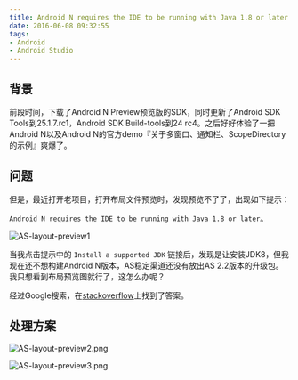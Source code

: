 ```yaml
---
title: Android N requires the IDE to be running with Java 1.8 or later
date: 2016-06-08 09:32:55
tags:
- Android
- Android Studio
---
```


## 背景

前段时间，下载了Android N Preview预览版的SDK，同时更新了Android SDK Tools到25.1.7.rc1，Android SDK Build-tools到24 rc4。之后好好体验了一把Android N以及Android N的官方demo『关于多窗口、通知栏、ScopeDirectory的示例』爽爆了。

## 问题

但是，最近打开老项目，打开布局文件预览时，发现预览不了了，出现如下提示： 

`Android N requires the IDE to be running with Java 1.8 or later`。

![AS-layout-preview1](http://7xsk2b.com1.z0.glb.clouddn.com/image/AS-layout-preview1.png)

当我点击提示中的 `Install a supported JDK` 链接后，发现是让安装JDK8，但我现在还不想构建Android N版本，AS稳定渠道还没有放出AS 2.2版本的升级包。我只想看到布局预览图就行了，这怎么办呢？

经过Google搜索，在[stackoverflow](https://stackoverflow.com/questions/35928580/android-n-requires-the-ide-to-be-running-with-java-1-8-or-later/35952099#35952099?newreg=70e51539b2cb4637ac632f12ab9c49a4)上找到了答案。

## 处理方案

![AS-layout-preview2.png](http://7xsk2b.com1.z0.glb.clouddn.com/image/AS-layout-preview2.png)

![AS-layout-preview3.png](http://7xsk2b.com1.z0.glb.clouddn.com/image/AS-layout-preview3.png)